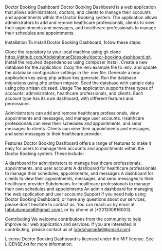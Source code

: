 Doctor Booking Dashboard
Doctor Booking Dashboard is a web application that allows administrators, doctors, and clients to manage their accounts and appointments within the Doctor Booking system. The application allows administrators to add and remove healthcare professionals, clients to view their appointments and messages, and healthcare professionals to manage their schedules and appointments.

Installation
To install Doctor Booking Dashboard, follow these steps:

Clone the repository to your local machine using git clone https://github.com/AbdelrahmanEldesoky/doctor-booking-dashboard.git.
Install the required dependencies using composer install.
Create a new database for the application.
Copy the .env.example file to .env, and update the database configuration settings in the .env file.
Generate a new application key using php artisan key:generate.
Run the database migrations using php artisan migrate.
Seed the database with sample data using php artisan db:seed.
Usage
The application supports three types of accounts: administrators, healthcare professionals, and clients. Each account type has its own dashboard, with different features and permissions.

Administrators can add and remove healthcare professionals, view appointments and messages, and manage user accounts. Healthcare professionals can view their schedules and appointments, and send messages to clients. Clients can view their appointments and messages, and send messages to their healthcare provider.

Features
Doctor Booking Dashboard offers a range of features to make it easy for users to manage their accounts and appointments within the Doctor Booking system. These include:

A dashboard for administrators to manage healthcare professionals, appointments, and user accounts
A dashboard for healthcare professionals to manage their schedules, appointments, and messages
A dashboard for clients to view their appointments, messages, and send messages to their healthcare provider
Subdomains for healthcare professionals to manage their own schedules and appointments
An admin dashboard for managing the web application and user accounts
Support
If you need help using Doctor Booking Dashboard, or have any questions about our services, please don't hesitate to contact us. You can reach us by email at [abduhamada6@gmail.com], or by phone at [+201200816003].

Contributing
We welcome contributions from the community to help improve our web application and services. If you are interested in contributing, please contact us at [abduhamada6@gmail.com].

License
Doctor Booking Dashboard is licensed under the MIT license. See LICENSE.txt for more information.
